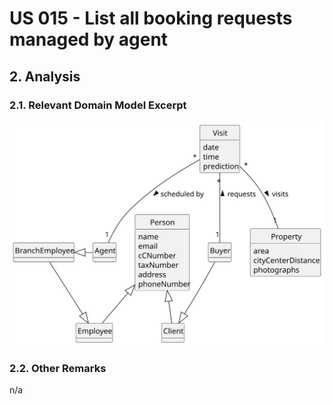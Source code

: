 # US 015 - List all booking requests managed by agent

## 2. Analysis

### 2.1. Relevant Domain Model Excerpt 

![Domain Model](svg/US015-DM.svg)

### 2.2. Other Remarks

n/a